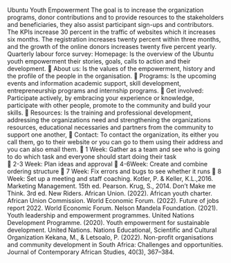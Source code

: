 Ubuntu Youth Empowerment 
The goal is to increase the organization programs, donor contributions and to provide resources to the stakeholders and beneficiaries, they also assist participant sign-ups and contributors.
The KPIs increase 30 percent in the traffic of websites which it increases six months. The registration increases twenty percent within three months, and the growth of the online donors increases twenty five percent yearly. Quarterly labour force survey:
Homepage: Is the overview of the Ubuntu youth empowerment their stories, goals, calls to action and their development.
	About us: Is the values of the empowerment, history and the profile of the people in the organisation. 
	Programs: Is the upcoming events and information academic support, skill development, entrepreneurship programs and internship programs.
	Get involved: Participate actively, by embracing your experience or knowledge, participate with other people, promote to the community and build your skills.
	Resources: Is the training and professional development, addressing the organizations need and strengthening the organizations resources, educational necessaries and partners from the community to support one another,
	Contact: To contact the organization, its either you call them, go to their website or you can go to them using their address and you can also email them.
	1 Week: Gather as a team and see who is going to do which task and everyone should start doing their task  
	2-3 Week: Plan ideas and approval
	4-6Week: Create and combine ordering structure 
	7 Week: Fix errors and bugs to see whether it runs 
	8 Week: Set up a meeting and staff coaching.
Kotler, P. & Keller, K.L.,2016. Marketing Management. 15th ed. Pearson.
Krug, S., 2014. Don’t Make me Think. 3rd ed. New Riders.
African Union. (2022). African youth charter. African Union Commission.
World Economic Forum. (2022). Future of jobs report 2022. World Economic Forum.
Nelson Mandela Foundation. (2021). Youth leadership and empowerment programmes.
United Nations Development Programme. (2020). Youth empowerment for sustainable development. United Nations.
Nations Educational, Scientific and Cultural Organization
Kekana, M., & Letsoalo, P. (2022). Non-profit organisations and community development in South Africa: Challenges and opportunities. Journal of Contemporary African Studies, 40(3), 367–384.
